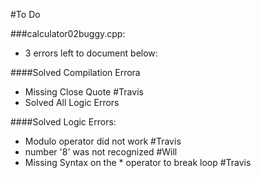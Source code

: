 #To Do

###calculator02buggy.cpp:
- 3 errors left to document below:

####Solved Compilation Errora
- Missing Close Quote  #Travis
- Solved All Logic Errors

####Solved Logic Errors:
- Modulo operator did not work #Travis
- number '8' was not recognized #Will
- Missing Syntax on the * operator to break loop #Travis